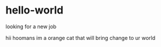 # hello-world
looking for a new job

hii hoomans
im a orange cat that will bring change to ur world
